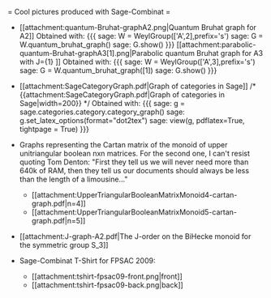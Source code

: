 = Cool pictures produced with Sage-Combinat =

 * [[attachment:quantum-Bruhat-graphA2.png|Quantum Bruhat graph for A2]]
   Obtained with:
{{{
    sage: W = WeylGroup(['A',2],prefix='s')
    sage: G = W.quantum_bruhat_graph()
    sage: G.show()
}}}
   [[attachment:parabolic-quantum-Bruhat-graphA3[1].png|Parabolic quantum Bruhat graph for A3 with J={1} ]]
   Obtained with:
{{{
    sage: W = WeylGroup(['A',3],prefix='s')
    sage: G = W.quantum_bruhat_graph([1])
    sage: G.show()
}}}

 * [[attachment:SageCategoryGraph.pdf|Graph of categories in Sage]]
   /* {{attachment:SageCategoryGraph.pdf|Graph of categories in Sage|width=200}} */
   Obtained with:
{{{
    sage: g = sage.categories.category.category_graph()
    sage: g.set_latex_options(format="dot2tex")
    sage: view(g, pdflatex=True, tightpage = True)
}}}

 * Graphs representing the Cartan matrix of the monoid of upper unitriangular boolean nxn matrices. For the second one, I can't resist quoting Tom Denton: "First they tell us we will never need more than 640k of RAM, then they tell us our documents should always be less than the length of a limousine..."
    * [[attachment:UpperTriangularBooleanMatrixMonoid4-cartan-graph.pdf|n=4]]
    * [[attachment:UpperTriangularBooleanMatrixMonoid5-cartan-graph.pdf|n=5]]

 * [[attachment:J-graph-A2.pdf|The J-order on the BiHecke monoid for the symmetric group S_3]]

 * Sage-Combinat T-Shirt for FPSAC 2009:
    * [[attachment:tshirt-fpsac09-front.png|front]]
    * [[attachment:tshirt-fpsac09-back.png|back]]
